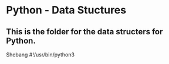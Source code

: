 # Python - Data Stuctures

## This is the folder for the data structers for Python.

Shebang
#!/usr/bin/python3